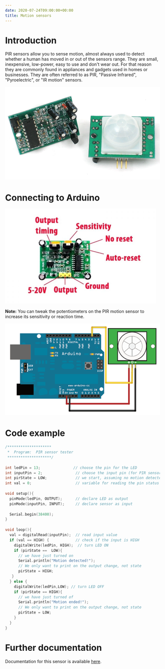 ```yaml
---
date: 2020-07-24T09:00:00+00:00
title: Motion sensors
---
```


# Introduction

PIR sensors allow you to sense motion, almost always used to detect whether a human has moved in or out of 
the sensors range. They are small, inexpensive, low-power, easy to use and don't wear out. For that reason they 
are commonly found in appliances and gadgets used in homes or businesses. They are often referred to as PIR, 
"Passive Infrared", "Pyroelectric", or "IR motion" sensors.
                    
![pir2](img/pir2.jpg)
                 
# Connecting to Arduino

![pir-arduino](img/pic1.png)

**Note:** You can tweak the potentiometers on the PIR motion sensor to increase its sensitivity or reaction time.

![pir-arduino](img/pir-arduino.gif)
                    
# Code example

```c
/********************
 *  Program:  PIR sensor tester
 ********************/
    
int ledPin = 13;               // choose the pin for the LED
int inputPin = 2;               // choose the input pin (for PIR sensor)
int pirState = LOW;             // we start, assuming no motion detected
int val = 0;                    // variable for reading the pin status

void setup(){
  pinMode(ledPin, OUTPUT);      // declare LED as output
  pinMode(inputPin, INPUT);     // declare sensor as input

  Serial.begin(38400);
}

void loop(){
  val = digitalRead(inputPin);  // read input value
  if (val == HIGH) {            // check if the input is HIGH
    digitalWrite(ledPin, HIGH);  // turn LED ON
    if (pirState ==  LOW){
      // we have just turned on
      Serial.println("Motion detected!");
      // We only want to print on the output change, not state
      pirState = HIGH;
   }
  } else {
    digitalWrite(ledPin,LOW); // turn LED OFF
    if (pirState == HIGH){
      // we have just turned of
      Serial.println("Motion ended!");
      // We only want to print on the output change, not state
      pirState = LOW;
    }
  }
}
```

# Further documentation

Documentation for this sensor is available [here](https://learn.adafruit.com/pir-passive-infrared-proximity-motion-sensor/how-pirs-work).

